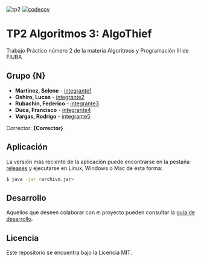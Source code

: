 ![tp2](https://github.com/SeleneMartinez/Algo3_AlgoThief/actions/workflows/build.yml/badge.svg) [![codecov](https://codecov.io/gh/SeleneMartinez/Algo3_AlgoThieft/branch/master/graph/badge.svg)](https://codecov.io/gh/SeleneMartinez/Algo3_AlgoThieft)

# TP2 Algoritmos 3: AlgoThief 

Trabajo Práctico número 2 de la materia Algoritmos y Programación III de FIUBA

## Grupo {N}

* **Martinez, Selene** - [integrante1](https://github.com/SeleneMartinez)
* **Oshiro, Lucas** - [integrante2](https://github.com/LucasOshiro1)
* **Rubachin, Federico** - [integrante3](https://github.com/federubachin)
* **Duca, Francisco** - [integrante4](https://github.com/franciscoduc4)
* **Vargas, Rodrigo** - [integrante5](https://github.com/Scuero)

Corrector: **{Corrector}**

## Aplicación

La versión más reciente de la aplicación puede encontrarse en la pestaña [releases](https://github.com/SeleneMartinez/Algo3_AlgoThief/releases/latest) y ejecutarse en Linux, Windows o Mac de esta forma:

```bash
$ java -jar <archivo.jar>
```

## Desarrollo

Aquellos que deseen colaborar con el proyecto pueden consultar la [guía de desarrollo](./docs/Desarrollo.md).

## Licencia

Este repositorio se encuentra bajo la Licencia MIT.

